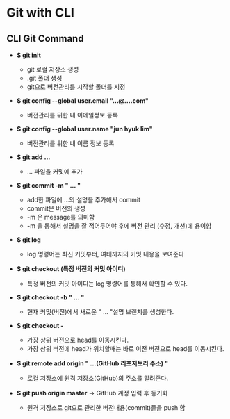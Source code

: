 # Git with CLI

## CLI Git Command

 - **$ git init**
   - git 로컬 저장소 생성
   - .git 폴더 생성
   - git으로 버전관리를 시작할 폴더를 지정

  - **$ git config --global user.email "...@....com"**
    - 버전관리를 위한 내 이메일정보 등록

  - **$ git config --global user.name "jun hyuk lim"**
    - 버전관리를 위한 내 이름 정보 등록

  - **$ git add ...**
    - ... 파일을 커밋에 추가

  - **$ git commit -m " ... "**
    - add한 파일에 ...의 설명을 추가해서 commit
    - commit은 버전의 생성
    - -m 은 message를 의미함
    - -m 을 통해서 설명을 잘 적어두어야 후에 버전 관리 (수정, 개선)에 용이함

  - **$ git log**
    - log 명령어는 최신 커밋부터, 여태까지의 커밋 내용을 보여준다

  - **$ git checkout (특정 버전의 커밋 아이디)**
    - 특정 버전의 커밋 아이디는 log 명령어를 통해서 확인할 수 있다.

  - **$ git checkout -b  " ... "**
    - 현재 커밋(버전)에서 새로운 " ... "설명 브랜치를 생성한다.

  - **$ git checkout -**
    - 가장 상위 버전으로 head를 이동시킨다.
    - 가장 상위 버전에 head가 위치할때는 바로 이전 버전으로 head를 이동시킨다.

  - **$ git remote add origin " ...(GitHub 리포지토리 주소) "**
    - 로컬 저장소에 원격 저장소(GitHub)의 주소를 알려준다.

  - **$ git push origin master** -> GitHub 계정 입력 후 동기화
    - 원격 저장소로 git으로 관리한 버전내용(commit)들을 push 함
